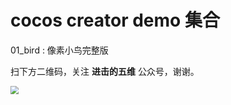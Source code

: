 # cocos creator demo 集合

01_bird : 像素小鸟完整版


扫下方二维码，关注 **进击的五维** 公众号，谢谢。



<img src="https://wuwei-1257813325.cos.ap-chengdu.myqcloud.com/wwww/common_ggh.png" style="zoom:80%;" />